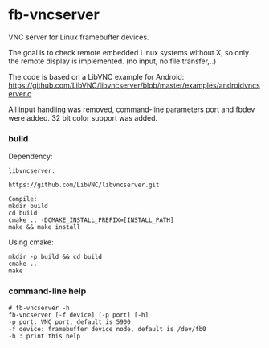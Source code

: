 # fb-vncserver

VNC server for Linux framebuffer devices.

The goal is to check remote embedded Linux systems without X, so only the remote display is implemented.
(no input, no file transfer,..)

The code is based on a LibVNC example for Android:
https://github.com/LibVNC/libvncserver/blob/master/examples/androidvncserver.c

All input handling was removed, command-line parameters port and fbdev were added.
32 bit color support was added.

### build

Dependency:

    libvncserver:

    https://github.com/LibVNC/libvncserver.git

    Compile:
    mkdir build
    cd build
    cmake .. -DCMAKE_INSTALL_PREFIX=[INSTALL_PATH]
    make && make install

Using cmake:

	mkdir -p build && cd build
	cmake ..
	make

### command-line help

	# fb-vncserver -h
	fb-vncserver [-f device] [-p port] [-h]
	-p port: VNC port, default is 5900
	-f device: framebuffer device node, default is /dev/fb0
	-h : print this help
